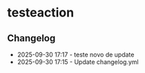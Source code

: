 # testeaction
## Changelog
- 2025-09-30 17:17 - teste novo de update
- 2025-09-30 17:15 - Update changelog.yml

